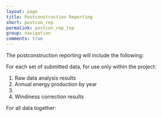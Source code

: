 ```yaml
---
layout: page
title: Postconstruction Reporting
short: postcon_rep
permalink: postcon_rep_top
group: navigation
comments: true
---
```


The postconstruction reporting will include the following:

For each set of submitted data, for use only within the project:

1. Raw data analysis results
  1. Annual energy production by year
  2. 
2. Windiness correction results

For all data together:
